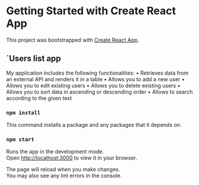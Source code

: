 # Getting Started with Create React App

This project was bootstrapped with [Create React App](https://github.com/facebook/create-react-app).

## `Users list app

My application includes the following functionalities:
• Retrieves data from an external API and renders it in a table
• Allows you to add a new user
• Allows you to edit existing users
• Allows you to delete existing users
•	Allows you to sort data in ascending or descending order
•	Allows to search according to the given text

### `npm install`

This command installs a package and any packages that it depends on.

### `npm start`

Runs the app in the development mode.\
Open [http://localhost:3000](http://localhost:3000) to view it in your browser.

The page will reload when you make changes.\
You may also see any lint errors in the console.


